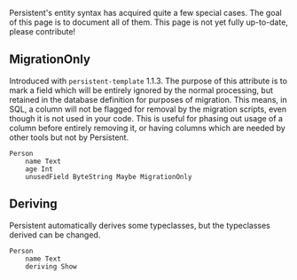Persistent's entity syntax has acquired quite a few special cases. The goal of this page is to document all of them. This page is not yet fully up-to-date, please contribute!

## MigrationOnly

Introduced with `persistent-template` 1.1.3. The purpose of this attribute is to mark a field which will be entirely ignored by the normal processing, but retained in the database definition for purposes of migration. This means, in SQL, a column will not be flagged for removal by the migration scripts, even though it is not used in your code. This is useful for phasing out usage of a column before entirely removing it, or having columns which are needed by other tools but not by Persistent.

```
Person
    name Text
    age Int
    unusedField ByteString Maybe MigrationOnly
```

## Deriving

Persistent automatically derives some typeclasses, but the typeclasses derived can be changed.

```
Person
    name Text
    deriving Show
```